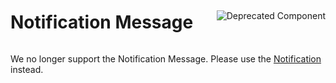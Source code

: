 <div style="display: inline-flex; align-items: center; justify-content: space-between; width: 100%;">
    <h1>Notification Message</h1>
    <img src="assets/deprecated.png" alt="Deprecated Component" />
</div>

We no longer support the Notification Message. Please use the [Notification](?path=/docs/components-notification--standard) instead.
